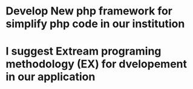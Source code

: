 # Develop New php framework for simplify php code in our institution
# I suggest Extream programing methodology (EX) for dvelopement in our application

 
